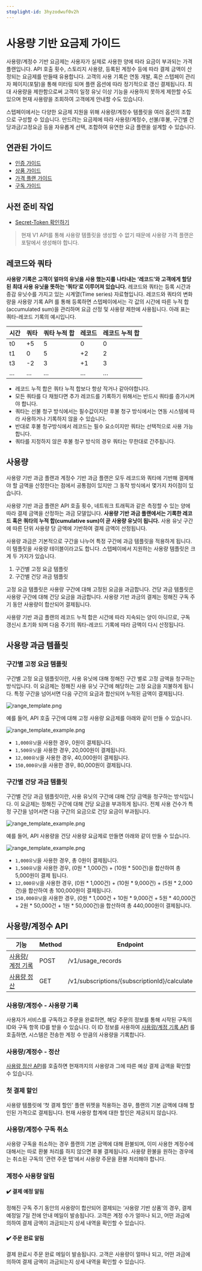 ```yaml
---
stoplight-id: 3hyzodwuf0v2h
---
```


# 사용량 기반 요금제 가이드
사용량/계정수 기반 요금제는 사용자가 실제로 사용한 양에 따라 요금이 부과되는 가격 플랜입니다. API 호출 횟수, 스토리지 사용량, 등록된 계정수 등에 따라 결제 금액이 산정되는 요금제를 만들때 유용합니다. 고객의 사용 기록은 연동 개발, 혹은 스텝페이 관리자 페이지(포탈)을 통해 미터링 되며 플랜 옵션에 따라 정기적으로 갱신 결제됩니다. 최대 사용량을 제한함으로써 고객이 일정 유닛 이상 기능을 사용하지 못하게 제한할 수도 있으며 현재 사용량을 조회하여 고객에게 안내할 수도 있습니다.

스텝페이에서는 다양한 요금제 지원을 위해 사용량/계정수 템플릿을 여러 옵션의 조합으로 구성할 수 있습니다. 만드려는 요금제에 따라 사용량/계정수, 선불/후불, 구간별 건당과금/고정요금 등을 자유롭게 선택, 조합하여 유연한 요금 플랜을 설계할 수 있습니다.

## 연관된 가이드

- [인증 가이드](https://docs.develop.steppay.kr/docs/guide/urvjmavys1lar-)
- [상품 가이드](https://docs.develop.steppay.kr/docs/guide/6lao84lvary24-)
- [가격 플랜 가이드](https://docs.develop.steppay.kr/docs/guide/fmi0buxwf1zj3-)
- [구독 가이드](https://docs.develop.steppay.kr/docs/guide/3fho91a9pl1bs-)

## 사전 준비 작업

- [Secret-Token 확인하기](https://docs.develop.steppay.kr/docs/guide/urvjmavys1lar-#1-secret-token)

<!-- theme: warning -->
> 현재 V1 API를 통해 사용량 템플릿을 생성할 수 없기 때문에 사용량 가격 플랜은 포탈에서 생성해야 합니다.

## 레코드와 쿼타

**사용량 기록은 고객이 얼마의 유닛을 사용 했는지를 나타내는 ‘레코드’와 고객에게 할당된 최대 사용 유닛을 뜻하는 ‘쿼타’로 이루어져 있습니다.** 레코드와 쿼타는 등록 시간과 증감 유닛수를 가지고 있는 시계열(Time series) 자료형입니다. 레코드와 쿼타의 변화량을 사용량 기록 API 를 통해 등록하면 스텝페이에서는 각 값의 시간에 따른 누적 합(accumulated sum)을 관리하며 요금 산정 및 사용량 제한에 사용됩니다. 아래 표는 쿼타-레코드 기록의 예시입니다.

| 시간 | 쿼타 | 쿼타 누적 합 | 레코드 | 레코드 누적 합 |
| --- | --- | --- | --- | --- |
| t0 | +5 | 5 | 0 | 0 |
| t1 | 0 | 5 | +2 | 2 |
| t3 | -2 | 3 | +1 | 3 |
| … | … | … | … | … |

- 레코드 누적 합은 쿼타 누적 합보다 항상 작거나 같아야합니다. 
- 모든 쿼타를 다 채웠다면 추가 레코드를 기록하기 위해서는 반드시 쿼타를 증가시켜야 합니다. 
- 쿼타는 선불 청구 방식에서는 필수값이지만 후불 청구 방식에서는 연동 시스템에 따라 사용하거나 기록하지 않을 수 있습니다. 
- 반대로 후불 청구방식에서 레코드는 필수 요소이지만 쿼타는 선택적으로 사용 가능합니다. 
- 쿼타를 지정하지 않은 후불 청구 방식의 경우 쿼타는 무한대로 간주됩니다.

## 사용량

사용량 기반 과금 플랜과 계정수 기반 과금 플랜은 모두 레코드와 쿼타에 기반해 결제해야 할 금액을 산정한다는 점에서 공통점이 있지만 그 동작 방식에서 몇가지 차이점이 있습니다. 

사용량 기반 과금 플랜은 API 호출 횟수, 네트워크 트래픽과 같은 측정할 수 있는 양에 따라 결제 금액을 산정하는 과금 모델입니다. **사용량 기반 과금 플랜에서는 기록한 레코드 혹은 쿼타의 누적 합(cumulative sum)이 곧 사용량 유닛이 됩니다.** 사용 유닛 구간에 따른 단위 사용량 당 금액에 기반하여 결제 금액이 산정됩니다.

사용량 과금은 기본적으로 구간을 나누어 특정 구간에 과금 템플릿을 적용하게 됩니다. 이 템플릿을 사용량 테이블이라고도 합니다.
스텝페이에서 지원하는 사용량 템플릿은 크게 두 가지가 있습니다.

1. 구간별 고정 요금 템플릿
2. 구간별 건당 과금 템플릿

고정 요금 템플릿은 사용량 구간에 대해 고정된 요금을 과금합니다. 건당 과금 템플릿은 사용량 구간에 대해 건당 요금을 과금합니다.
사용량 기반 과금의 결제는 정해진 구독 주기 동안 사용량이 합산되어 결제됩니다. 

사용량 기반 과금 플랜의 레코드 누적 합은 시간에 따라 지속되는 양이 아니므로, 구독 갱신시 초기화 되며 다음 주기의 쿼타-레코드 기록에 따라 금액이 다시 산정됩니다.

## 사용량 과금 템플릿

### 구간별 고정 요금 템플릿

구간별 고정 요금 템플릿이란, 사용 유닛에 대해 정해진 구간 별로 고정 금액을 청구하는 방식입니다. 이 요금제는 정해진 사용 유닛 구간에 해당하는 고정 요금을 지불하게 됩니다. 특정 구간을 넘어서면 다음 구간의 요금과 합산되어 누적된 금액이 결제됩니다.

![range_template.png](https://docs-image-translator-steppay.vercel.app/api/localize?dir=04_price_plan&name=04-1_usage/range_template.png)

예를 들어, API 호출 구간에 대해 고정 사용량 요금제를 아래와 같이 만들 수 있습니다.

<!--
focus: false
-->

![range_template_example.png](https://docs-image-translator-steppay.vercel.app/api/localize?dir=04_price_plan&name=04-1_usage/range_template_example.png)

- `1,000유닛`을 사용한 경우, 0원이 결제됩니다.
- `1,500유닛`을 사용한 경우, 20,000원이 결제됩니다.
- `12,000유닛`을 사용한 경우, 40,000원이 결제됩니다.
- `150,000유닛`을 사용한 경우, 80,000원이 결제됩니다.

### 구간별 건당 과금 템플릿

구간별 건당 과금 템플릿이란, 사용 유닛의 구간에 대해 건당 금액을 청구하는 방식입니다. 이 요금제는 정해진 구간에 대해 건당 요금을 부과하게 됩니다. 전체 사용 건수가 특정 구간을 넘어서면 다음 구간의 요금으로 건당 요금이 부과됩니다.

![range_template_example.png](https://docs-image-translator-steppay.vercel.app/api/localize?dir=04_price_plan&name=04-1_usage/count_template.png)

예를 들어, API 사용량을 건당 사용량 요금제로 만들면 아래와 같이 만들 수 있습니다.

<!--
focus: false
-->

![range_template_example.png](https://docs-image-translator-steppay.vercel.app/api/localize?dir=04_price_plan&name=04-1_usage/count_template_example.png)

- `1,000유닛`을 사용한 경우, 총 0원이 결제됩니다.
- `1,500유닛`을 사용한 경우, (0원 * 1,000건) + (10원 * 500건)을 합산하여 총 5,000원이 결제 됩니다.
- `12,000유닛`을 사용한 경우, (0원 * 1,000건) + (10원 * 9,000건) + (5원 * 2,000건)을 합산하여 총 100,000원이 결제됩니다.
- `150,000유닛`을 사용한 경우, (0원 * 1,000건 + 10원 * 9,000건 + 5원 * 40,000건 + 2원 * 50,000건 + 1원 * 50,000건)을 합산하여 총 440,000원이 결제됩니다.

## 사용량/계정수 API

| 기능                                                                | Method | Endpoint                                                                |
|-------------------------------------------------------------------|--------|-------------------------------------------------------------------------|
| [사용량/계정 기록](https://docs.develop.steppay.kr/docs/api-reference/heke1tv1malpy-create-a-api-v-1-usage)  | POST   | /v1/usage_records                                                       |
| [사용량 정산](https://docs.develop.steppay.kr/docs/api-reference/0gtvfg6rue4bz-) | GET    | /v1/subscriptions/{subscriptionId}/calculate                                      |


### 사용량/계정수 - 사용량 기록

사용자가 서비스를 구독하고 주문을 완료하면, 해당 주문의 정보를 통해 시작된 구독의 ID와 구독 항목 ID를 받을 수 있습니다. 이 ID 정보를 사용하여 [사용량/계정 기록 API](https://docs.develop.steppay.kr/docs/api-reference/heke1tv1malpy-create-a-api-v-1-usage) 를 호출하면, 시스템은 전송한 계정 수 만큼의 사용량을 기록합니다.

### 사용량/계정수 - 정산

[사용량 정산 API](https://docs.develop.steppay.kr/docs/api-reference/0gtvfg6rue4bz-)를 호출하면 현재까지의 사용량과 그에 따른 예상 결제 금액을 확인할 수 있습니다.


### 첫 결제 할인

사용량 템플릿에 ‘첫 결제 할인’ 플랜 위젯을 적용하는 경우, 플랜의 기본 금액에 대해 할인된 가격으로 결제됩니다. 현재 사용량 합계에 대한 할인은 제공되지 않습니다.

### 사용량/계정수 구독 취소

사용량 구독을 취소하는 경우 플랜의 기본 금액에 대해 환불되며, 이미 사용한 계정수에 대해서는 따로 환불 처리를 하지 않으면 후불 결제됩니다. 
사용량 환불을 원하는 경우에는 취소된 구독의 ‘관련 주문 탭’에서 사용량 주문을 환불 처리해야 합니다.

### 계정수 사용량 알림

#### ✔️ 결제 예정 알림

정해진 구독 주기 동안의 사용량이 합산되어 결제되는 ‘사용량 기반 상품'의 경우, 결제 예정일 7일 전에 안내 메일이 발송됩니다. 
고객은 계정 수가 얼마나 되고, 어떤 과금에 의하여 결제 금액이 과금되는지 상세 내역을 확인할 수 있습니다.

#### ✔️ 주문 완료 알림

결제 완료시 주문 완료 메일이 발송됩니다. 고객은 사용량이 얼마나 되고, 어떤 과금에 의하여 결제 금액이 과금되는지 상세 내역을 확인할 수 있습니다.

</br>
